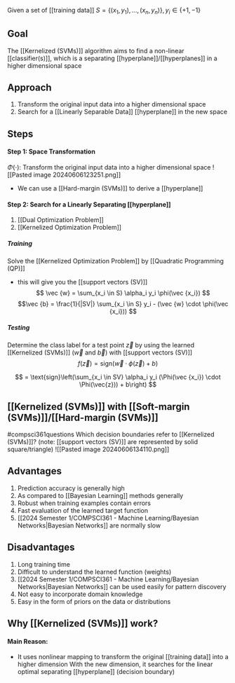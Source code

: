 Given a set of [[training data]] $S = \{(x_1, y_1), ..., (x_n, y_n)\}, y_i \in \{+1, -1\}$
## Goal
The [[Kernelized (SVMs)]] algorithm aims to find a non-linear [[classifier(s)]], which is a separating [[hyperplane]]/[[hyperplanes]] in a higher dimensional space
## Approach
1. Transform the original input data into a higher dimensional space
2. Search for a [[Linearly Separable Data]] [[hyperplane]] in the new space
## Steps
#### Step 1: Space Transformation
$\Phi(\cdot)$: Transform the original input data into a higher dimensional space
![[Pasted image 20240606123251.png]]
- We can use a [[Hard-margin (SVMs)]] to derive a [[hyperplane]]
#### Step 2: Search for a Linearly Separating [[hyperplane]]
1. [[Dual Optimization Problem]]
2. [[Kernelized Optimization Problem]]

##### **Training**
Solve the [[Kernelized Optimization Problem]] by [[Quadratic Programming (QP)]] 
- this will give you the [[support vectors (SV)]]
		$$ \vec {w} = \sum_{x_i \in S} \alpha_i y_i \phi(\vec {x_i}) $$$$\vec {b} = \frac{1}{|SV|} \sum_{x_i \in S} y_i - (\vec {w} \cdot \phi(\vec {x_i})) $$
##### Testing
Determine the class label for a test point $\vec {z}$ by using the learned [[Kernelized (SVMs)]] ($\vec {w}$ and $\vec {b}$) with [[support vectors (SV)]]
$$
f(\vec {z}) = \text{sign}(\vec{w} \cdot \phi(\vec {z}) + b)
$$

$$
= \text{sign}\left(\sum_{x_i \in SV} \alpha_i y_i (\Phi(\vec {x_i}) \cdot \Phi(\vec{z})) + b\right)
$$
## [[Kernelized (SVMs)]] with [[Soft-margin (SVMs)]]/[[Hard-margin (SVMs)]]
#compsci361questions 
Which decision boundaries refer to [[Kernelized (SVMs)]]? (note: [[support vectors (SV)]] are represented by solid square/triangle)
![[Pasted image 20240606134110.png]]
## Advantages
1. Prediction accuracy is generally high
2. As compared to [[Bayesian Learning]] methods generally
3. Robust when training examples contain errors
4. Fast evaluation of the learned target function
5. [[2024 Semester 1/COMPSCI361 - Machine Learning/Bayesian Networks|Bayesian Networks]] are normally slow
## Disadvantages
1. Long training time
2. Difficult to understand the learned function (weights)
3. [[2024 Semester 1/COMPSCI361 - Machine Learning/Bayesian Networks|Bayesian Networks]] can be used easily for pattern discovery
4. Not easy to incorporate domain knowledge
5. Easy in the form of priors on the data or distributions
## Why [[Kernelized (SVMs)]] work?
####  Main Reason:
- It uses nonlinear mapping to transform the original [[training data]] into a higher dimension
With the new dimension, it searches for the linear optimal separating [[hyperplane]] (decision boundary)